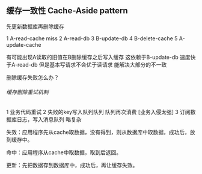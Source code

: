 ## 缓存一致性 Cache-Aside pattern

先更新数据库再删除缓存

1 A-read-cache miss
2 A-read-db
3 B-update-db
4 B-delete-cache
5 A-update-cache

有可能出现A读取的旧值在B删除缓存之后写入缓存
这依赖于B-update-db 速度快于A-read-db 但是基本写请求不会优于读请求 能解决大部分的不一致

删除缓存失败怎么办？

###### 缓存删除重试机制

1 业务代码重试
2 失败的key写入队列队列  队列再次消费 [业务入侵太强]
3 订阅数据库日志，写入消息队列 略复杂



失效：应用程序先从cache取数据，没有得到，则从数据库中取数据，成功后，放到缓存中。

命中：应用程序从cache中取数据，取到后返回。

更新：先把数据存到数据库中，成功后，再让缓存失效。
